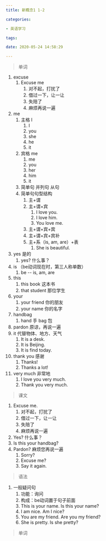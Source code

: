 ```yaml
---
title: 新概念1 1-2

categories: 

- 英语学习

tags: 

date: 2020-05-24 14:58:29

---
```


>单词

1. excuse
   1. Excuse me
      1. 对不起，打扰了
      2. 借过一下，让一让
      3. 失陪了
      4. 麻烦再说一遍
2. me 
   1. 主格  I   
      1. I
      2. you 
      3. she 
      4. he 
      5. it
   2. 宾格 me
      1. me
      2. you
      3. her
      4. him
      5. it
   3. 简单句 并列句 从句
   4. 简单句句型结构
      1. 主+谓
      2. 主+谓+宾
         1. I love you.
         2. I love him.
         3. You love me.
      3. 主+谓+宾+宾
      4. 主+谓+宾+宾补
      5. 主+系（is, am, are）+表
         1. She is beautiful.
3. yes 是的
   1. yes? 什么事？
4. is （be动词现在时，第三人称单数）
   1. be  -- is, am, are
5. this 
   1. this book 这本书
   2. that student 那位学生
6. your
   1. your friend 你的朋友
   2. your name 你的名字
7. handbag 
   1. hand 手  bag 包
8. pardon 原谅，再说一遍
9. it  代替物体、地方、天气
   1. It is a desk.
   2. It is Beijing.
   3. It is find today.
10. thank you 感谢
    1. Thanks!
    2. Thanks a lot!
11. very much 非常地
    1. I love you very much. 
    2. Thank you very much.

> 课文

1. Excuse me.
   1. 对不起，打扰了
   2. 借过一下，让一让
   3. 失陪了
   4. 麻烦再说一遍
2. Yes? 什么事？
3. Is this your handbag?
4. Pardon? 麻烦您再说一遍
   1. Sorry?
   2. Excuse me?
   3. Say it again.

> 语法

1. 一般疑问句
   1. 功能：询问
   2. 构成：be动词置于句子前面
   3. This is your name.  Is this your name?
   4. I am nice.  Am I nice?
   5. You are my friend. Are you my friend?
   6. She is pretty.  Is she pretty?

> 单词
